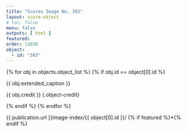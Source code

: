 ```yaml
---
title: "Scores Image No. 383"
layout: score-object
# toc: false
menu: false
outputs: [ html ]
featured: 
order: 13830
object:
  - id: "383"
---
```


{% for obj in objects.object_list %}
{% if obj.id == object[0].id %}

{{ obj.extended_caption }}

{{ obj.credit }} {.object-credit}

{% endif %}
{% endfor %}

<div class="object-credit object-url is-print-only">

{{ publication.url }}image-index/{{ object[0].id }}/ {% if featured %}*{% endif %}

</div>
